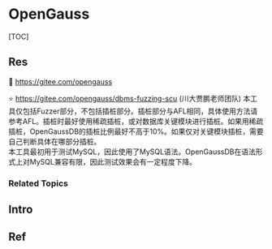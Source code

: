 # OpenGauss

[TOC]



## Res
🚧 https://gitee.com/opengauss

⭐ https://gitee.com/opengauss/dbms-fuzzing-scu (川大贾鹏老师团队)
本工具仅包括Fuzzer部分，不包括插桩部分。插桩部分与AFL相同，具体使用方法请参考AFL。插桩时最好使用稀疏插桩，或对数据库关键模块进行插桩。如果用稀疏插桩，OpenGaussDB的插桩比例最好不高于10%。如果仅对关键模块插桩，需要自己判断具体在哪部分插桩。  
本工具最初用于测试MySQL，因此使用了MySQL语法。OpenGaussDB在语法形式上对MySQL兼容有限，因此测试效果会有一定程度下降。


### Related Topics



## Intro


## Ref

